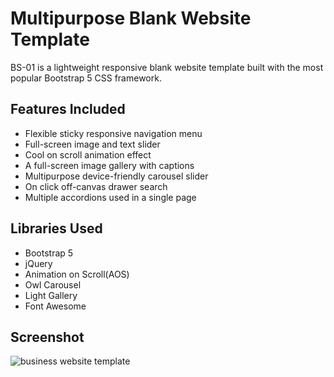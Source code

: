 # Multipurpose Blank Website Template
BS-01 is a lightweight responsive blank website template built with the most popular Bootstrap 5 CSS framework.
## Features Included
- Flexible sticky responsive navigation menu
- Full-screen image and text slider
- Cool on scroll animation effect 
- A full-screen image gallery with captions
- Multipurpose device-friendly carousel slider
- On click off-canvas drawer search 
- Multiple accordions used in a single page
## Libraries Used
- Bootstrap 5
- jQuery
- Animation on Scroll(AOS)
- Owl Carousel
- Light Gallery
- Font Awesome
## Screenshot
![business website template](https://cdn.dribbble.com/userupload/7359407/file/original-51d13d6775a6702045a93ce1b260ec0e.png)
